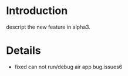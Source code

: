 # Introduction #

descript the new feature in alpha3.


# Details #


  * fixed can not run/debug air app bug.issues6